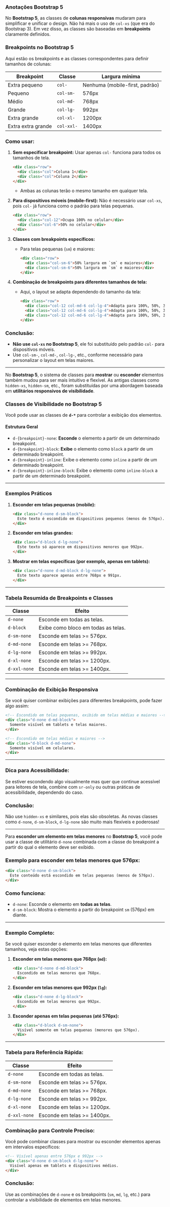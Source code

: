 ### Anotações Bootstrap 5

No **Bootstrap 5**, as classes de **colunas responsivas** mudaram para simplificar e unificar o design. Não há mais o uso de `col-xs` (que era do Bootstrap 3). Em vez disso, as classes são baseadas em **breakpoints** claramente definidos.

### Breakpoints no Bootstrap 5
Aqui estão os breakpoints e as classes correspondentes para definir tamanhos de colunas:

| **Breakpoint** | **Classe**      | **Largura mínima** |
|-----------------|-----------------|--------------------|
| Extra pequeno   | `col-`          | Nenhuma (mobile-first, padrão) |
| Pequeno         | `col-sm-`       | 576px             |
| Médio           | `col-md-`       | 768px             |
| Grande          | `col-lg-`       | 992px             |
| Extra grande    | `col-xl-`       | 1200px            |
| Extra extra grande | `col-xxl-`  | 1400px            |

### Como usar:
1. **Sem especificar breakpoint:** Usar apenas `col-` funciona para todos os tamanhos de tela.
   ```html
   <div class="row">
     <div class="col">Coluna 1</div>
     <div class="col">Coluna 2</div>
   </div>
   ```
   - Ambas as colunas terão o mesmo tamanho em qualquer tela.

2. **Para dispositivos móveis (mobile-first):** Não é necessário usar `col-xs`, pois `col-` já funciona como o padrão para telas pequenas.
   ```html
   <div class="row">
     <div class="col-12">Ocupa 100% no celular</div>
     <div class="col-6">50% no celular</div>
   </div>
   ```

3. **Classes com breakpoints específicos:**
   - Para telas pequenas (`sm`) e maiores:
     ```html
     <div class="row">
       <div class="col-sm-6">50% largura em `sm` e maiores</div>
       <div class="col-sm-6">50% largura em `sm` e maiores</div>
     </div>
     ```

4. **Combinação de breakpoints para diferentes tamanhos de tela:**
   - Aqui, o layout se adapta dependendo do tamanho da tela:
     ```html
     <div class="row">
       <div class="col-12 col-md-6 col-lg-4">Adapta para 100%, 50%, 33.33%</div>
       <div class="col-12 col-md-6 col-lg-4">Adapta para 100%, 50%, 33.33%</div>
       <div class="col-12 col-md-6 col-lg-4">Adapta para 100%, 50%, 33.33%</div>
     </div>
     ```

### Conclusão:
- **Não use `col-xs` no Bootstrap 5**, ele foi substituído pelo padrão `col-` para dispositivos móveis.
- Use `col-sm-`, `col-md-`, `col-lg-`, etc., conforme necessário para personalizar o layout em telas maiores.

---

No **Bootstrap 5**, o sistema de classes para **mostrar** ou **esconder** elementos também mudou para ser mais intuitivo e flexível. As antigas classes como `hidden-xs`, `hidden-sm`, etc., foram substituídas por uma abordagem baseada em **utilitários responsivos de visibilidade**.

### Classes de Visibilidade no Bootstrap 5
Você pode usar as classes de **`d-*`** para controlar a exibição dos elementos.

#### Estrutura Geral
- `d-{breakpoint}-none`: **Esconde** o elemento a partir de um determinado breakpoint.
- `d-{breakpoint}-block`: **Exibe** o elemento como `block` a partir de um determinado breakpoint.
- `d-{breakpoint}-inline`: Exibe o elemento como `inline` a partir de um determinado breakpoint.
- `d-{breakpoint}-inline-block`: Exibe o elemento como `inline-block` a partir de um determinado breakpoint.

---

### Exemplos Práticos

1. **Esconder em telas pequenas (mobile):**
   ```html
   <div class="d-none d-sm-block">
     Este texto é escondido em dispositivos pequenos (menos de 576px).
   </div>
   ```

2. **Esconder em telas grandes:**
   ```html
   <div class="d-block d-lg-none">
     Este texto só aparece em dispositivos menores que 992px.
   </div>
   ```

3. **Mostrar em telas específicas (por exemplo, apenas em tablets):**
   ```html
   <div class="d-none d-md-block d-lg-none">
     Este texto aparece apenas entre 768px e 991px.
   </div>
   ```

---

### Tabela Resumida de Breakpoints e Classes

| **Classe**        | **Efeito**                           |
|--------------------|--------------------------------------|
| `d-none`          | Esconde em todas as telas.          |
| `d-block`         | Exibe como bloco em todas as telas. |
| `d-sm-none`       | Esconde em telas >= 576px.          |
| `d-md-none`       | Esconde em telas >= 768px.          |
| `d-lg-none`       | Esconde em telas >= 992px.          |
| `d-xl-none`       | Esconde em telas >= 1200px.         |
| `d-xxl-none`      | Esconde em telas >= 1400px.         |

---

### Combinação de Exibição Responsiva

Se você quiser combinar exibições para diferentes breakpoints, pode fazer algo assim:

```html
<!-- Escondido em telas pequenas, exibido em telas médias e maiores -->
<div class="d-none d-md-block">
  Somente visível em tablets e telas maiores.
</div>

<!-- Escondido em telas médias e maiores -->
<div class="d-block d-md-none">
  Somente visível em celulares.
</div>
```

---

### Dica para Acessibilidade:
Se estiver escondendo algo visualmente mas quer que continue acessível para leitores de tela, combine com `sr-only` ou outras práticas de acessibilidade, dependendo do caso.

### Conclusão:
Não use `hidden-xs` e similares, pois elas são obsoletas. As novas classes como `d-none`, `d-sm-block`, `d-lg-none` são muito mais flexíveis e poderosas!

---

Para **esconder um elemento em telas menores** no **Bootstrap 5**, você pode usar a classe de utilitário `d-none` combinada com a classe do breakpoint a partir do qual o elemento deve ser exibido.

### Exemplo para esconder em telas menores que 576px:
```html
<div class="d-none d-sm-block">
  Este conteúdo está escondido em telas pequenas (menos de 576px).
</div>
```

### Como funciona:
- `d-none`: Esconde o elemento em **todas as telas**.
- `d-sm-block`: Mostra o elemento a partir do breakpoint `sm` (576px) em diante.

---

### Exemplo Completo:
Se você quiser esconder o elemento em telas menores que diferentes tamanhos, veja estas opções:

1. **Esconder em telas menores que 768px (`md`):**
   ```html
   <div class="d-none d-md-block">
     Escondido em telas menores que 768px.
   </div>
   ```

2. **Esconder em telas menores que 992px (`lg`):**
   ```html
   <div class="d-none d-lg-block">
     Escondido em telas menores que 992px.
   </div>
   ```

3. **Esconder apenas em telas pequenas (até 576px):**
   ```html
   <div class="d-block d-sm-none">
     Visível somente em telas pequenas (menores que 576px).
   </div>
   ```

---

### Tabela para Referência Rápida:

| **Classe**          | **Efeito**                                           |
|----------------------|-----------------------------------------------------|
| `d-none`            | Esconde em todas as telas.                          |
| `d-sm-none`         | Esconde em telas >= 576px.                          |
| `d-md-none`         | Esconde em telas >= 768px.                          |
| `d-lg-none`         | Esconde em telas >= 992px.                          |
| `d-xl-none`         | Esconde em telas >= 1200px.                         |
| `d-xxl-none`        | Esconde em telas >= 1400px.                         |

### Combinação para Controle Preciso:
Você pode combinar classes para mostrar ou esconder elementos apenas em intervalos específicos:
```html
<!-- Visível apenas entre 576px e 992px -->
<div class="d-none d-sm-block d-lg-none">
  Visível apenas em tablets e dispositivos médios.
</div>
```

### Conclusão:
Use as combinações de `d-none` e os breakpoints (`sm`, `md`, `lg`, etc.) para controlar a visibilidade de elementos em telas menores.